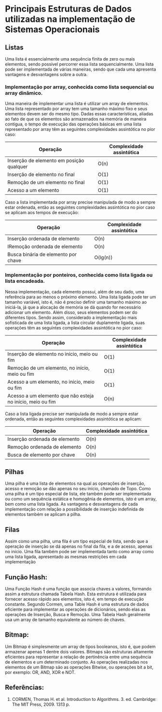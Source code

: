 # Principais Estruturas de Dados utilizadas na implementação de Sistemas Operacionais

## Listas

Uma lista é essencialmente uma sequência finita de zero ou mais elementos, sendo possível
percorrer essa lista sequencialmente. Uma lista pode ser implementada de várias maneiras, sendo
que cada uma apresenta vantagens e desvantagens sobre a outra. 

### Implementação por array, conhecida como lista sequencial ou array dinâmico.

Uma maneira de implementar uma lista é utilizar um array de elementos. Uma lista representado
por array tem uma tamanho máximo fixo e seus elementos devem ser do mesmo tipo. Dadas essas 
características, aliadas ao fato de que os elementos são armazenados na memória de maneira contígua,
o tempo de execução das operações básicas em uma lista representado por array têm as seguintes
complexidades assintótica no pior caso:

|  Operação | Complexidade assintótica  |
| ------------ | ------------ |
| Inserção de elemento em posição qualquer | O(n)  |
| Inserção de elemento no final  | O(1)  |
| Remoção de um elemento no final  | O(1)  |
| Acesso a um elemento  | O(1)  |


Caso a lista implementada por array precise manipulada de modo a sempre estar ordenada, então
as seguintes complexidades assintótica no pior caso se aplicam aos tempos de execução:

|  Operação | Complexidade assintótica  |
| ------------ | ------------ |
| Inserção ordenada de elemento| O(n)  |
| IRemoção ordenada de elemento  | O(n)  |
| Busca binária de elemento por chave  | O(lg(n))  |


### Implementação por ponteiros, conhecida como lista ligada ou lista encadeada.
 
Nessa implementação, cada elemento possui, além de seu dado, uma referência para ao menos o próximo
elemento. Uma lista ligada pode ter um tamanho variável, isto é, não é preciso definir uma 
tamanho	máximo ao iniciá-la, já que a alocação de memória se dá quando for necessário adicionar
um elemento. Além disso, seus elementos podem ser do diferentes tipos. Sendo assim, considerado
a implementação mais sofisticada de uma lista ligada, a lista circular duplamente ligada, suas
operações têm as seguintes complexidades assintótica no pior caso:

|  Operação | Complexidade assintótica  |
| ------------ | ------------ |
| Inserção de elemento no início, meio ou fim | O(1)  |
| Remoção de um elemento, no início, meio ou fim  | O(1)  |
| Acesso a um elemento, no início, meio ou fim | O(1)  |
| Acesso a um elemento que não esteja no início, meio ou fim | O(n)  |

Caso a lista ligada precise ser manipulada de modo a sempre estar ordenada, então as seguintes
complexidades assintótica se aplicam:

|  Operação | Complexidade assintótica  |
| ------------ | ------------ |
| Inserção ordenada de elemento | O(n)  |
| Remoção ordenada de elemento  | O(n)  |
| Busca de elemento por chave | O(n)  |


## Pilhas

Uma pilha é uma lista de elementos na qual as operações de inserção, acesso e remoção se
dão apenas no seu início, chamado de Topo. Como uma pilha é um tipo especial de lista, ele também
pode ser implementada ou como um sequência estática e homogênia de elementos, isto é um array,
bem como uma lista ligada. As vantagens e desvantagens de cada implementação com relação a
possibilidade de inserção indefinida de elementos também se aplicam a pilha.


## Filas 

Assim como uma pilha, uma fila é um tipo especial de lista, sendo que a operação de
inserção se dá apenas no final da fila, e a de acesso, apenas no início. Uma fila também pode ser
implementada tanto como array como uma lista ligada, apresentado as mesmas restrições em cada
implementação


## Função Hash:

Uma Função Hash é uma função que associa chaves a valores, formando assim a estrutura chamada
Tabela Hash. Esta estrutura é utilizada para fornecer acesso rápido aos elementos, isto é,
em tempo de execução constante. Segundo Cormen, uma Table Hash é uma estrutura de dados
eficiente para implementar as operações de dicionários, sendo elas as operações de Inserção,
Busca e Remoção. Uma Tabela Hash geralmente usa um array de tamanho equivalente ao número de
chaves.


## Bitmap:

Um Bitmap é simplesmente um array de tipos booleanos, isto é, que podem armazenar apenas 1 dentre
dois valores. Bitmaps são estruturas altamente eficientes para representar a relação de pertinência
entre uma sequência de elementos e um determinado conjunto. As operações realizadas nos elementos
de um Bitmap são as operações Bitwise, ou operações bit a bit, por exemplo: OR, AND, XOR e NOT.


## Referências:

1. CORMEN, Thomas H. et al. Introduction to Algorithms. 3. ed. Cambridge: The MIT Press, 2009. 1313 p.
